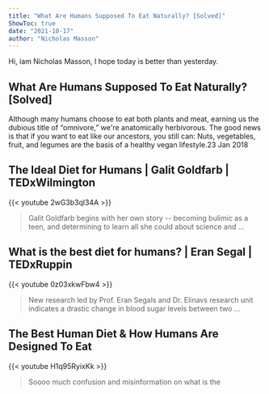 ```yaml
---
title: "What Are Humans Supposed To Eat Naturally? [Solved]"
ShowToc: true 
date: "2021-10-17"
author: "Nicholas Masson" 
---
```


Hi, iam Nicholas Masson, I hope today is better than yesterday.
## What Are Humans Supposed To Eat Naturally? [Solved]
Although many humans choose to eat both plants and meat, earning us the dubious title of “omnivore,” we're anatomically herbivorous. The good news is that if you want to eat like our ancestors, you still can: Nuts, vegetables, fruit, and legumes are the basis of a healthy vegan lifestyle.23 Jan 2018

## The Ideal Diet for Humans | Galit Goldfarb | TEDxWilmington
{{< youtube 2wG3b3ql34A >}}
>Galit Goldfarb begins with her own story -- becoming bulimic as a teen, and determining to learn all she could about science and ...

## What is the best diet for humans? | Eran Segal | TEDxRuppin
{{< youtube 0z03xkwFbw4 >}}
>New research led by Prof. Eran Segals and Dr. Elinavs research unit indicates a drastic change in blood sugar levels between two ...

## The Best Human Diet & How Humans Are Designed To Eat
{{< youtube H1q95RyixKk >}}
>Soooo much confusion and misinformation on what is the 

